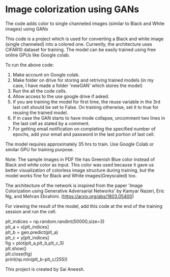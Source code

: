 # Image colorization using GANs
The code adds color to single channeled images (similar to Black and White images) using GANs 

This code is a project which is used for converting a Black and white image (single channeled) into a colored one. Currently, the architecture uses CIFAR10 dataset for training. The model can be easily trained using free online GPUs like Google colab.

To run the above code:
1.  Make account on Google colab.
2.  Make folder on drive for storing and retriving trained models (in my case, I have made a folder 'newGAN' which stores the model)
3.  Run the all the code cells.
4.  Allow access to the use google drive if asked.
5.  If you are training the model for first time, the reuse variable in the 3rd last cell should be set to False. On training         otherwise, set it to true for reusing the trained model.
6.  If in case the GAN starts to have mode collapse, uncomment two lines in the last cell as stated by a comment.
7.  For getting email notification on completing the specified number of epochs, add your email and password in the last portion of           last cell.


The model requires approximately 35 hrs to train. Use Google Colab or similar GPU for training purpose.

Note: The sample images in PDF file has Greenish Blue color instead of Black and white color as input. This color was used because it gave us better visualization of colorless image structure during training, but the model works fine for Black and White images(Greyscaled) too.

The architecture of the network is inspired from the paper 'Image Colorization using Generative Adversarial Networks' by Kamyar Nazeri, Eric Ng, and Mehran Ebrahimi. (https://arxiv.org/abs/1803.05400)

For viewing the result of the model, add this code at the end of the training session and run the cell.

plt_indices = np.random.randint(50000,size=3)                                                                                              
plt_a = x[plt_indices]                                                                                                                  
plt_b = gen.predict(plt_a)                                                                                                                                   
plt_c = y[plt_indices]                                                                                                                             
fig = plot(plt_a,plt_b,plt_c,3)                                                                                                                                          
plt.show()                                                                                                                                     
plt.close(fig)                                                                                                                         
print(np.min(plt_b-plt_c/255))                           

This project is created by Sai Aneesh.








